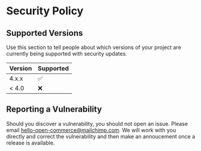 # Security Policy

## Supported Versions

Use this section to tell people about which versions of your project are
currently being supported with security updates.

| Version | Supported          |
| ------- | ------------------ |
| 4.x.x   | :white_check_mark: |
| < 4.0   | :x:                |

## Reporting a Vulnerability
Should you discover a vulnerability, you should not open an issue. Please email
[hello-open-commerce@mailchimp.com](mailto:hello-open-commerce@mailchimp.com). We will work with you directly
and correct the vulnerability and then make an annoucement once a release is available.
